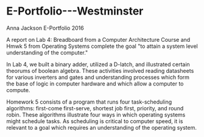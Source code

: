 # E-Portfolio---Westminster

Anna Jackson
E-Portfolio
2016

A report on Lab 4: Breadboard from a Computer Architecture Course and Hmwk 5 from Operating Systems complete the goal "to attain a system level understanding of the computer." 

  In Lab 4, we built a binary adder, utilized a D-latch, and illustrated certain theorums of boolean algebra. These activities involved reading datasheets for various inverters and gates and understanding processes which form the base of logic in computer hardware and which allow a computer to compute.
  
  Homework 5 consists of a program that runs four task-scheduling algorithms: first-come first-serve, shortest job first, priority, and round robin. These algorithms illustrate four ways in which operating systems might schedule tasks. As scheduling is critical to computer speed, it is relevant to a goal which requires an understanding of the operating system.
  


